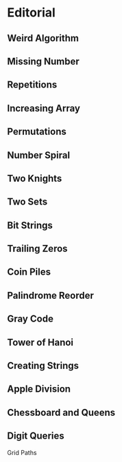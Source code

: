 # Editorial

## Weird Algorithm

## Missing Number

## Repetitions

## Increasing Array

## Permutations

## Number Spiral

## Two Knights

## Two Sets

## Bit Strings

## Trailing Zeros

## Coin Piles

## Palindrome Reorder

## Gray Code

## Tower of Hanoi

## Creating Strings

## Apple Division

## Chessboard and Queens

## Digit Queries

Grid Paths
